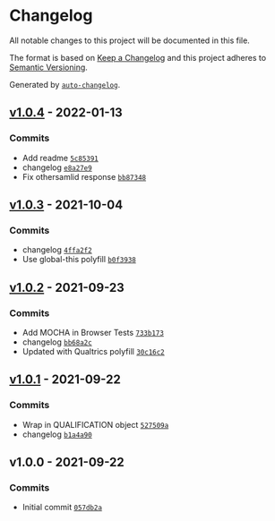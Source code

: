 # Changelog

All notable changes to this project will be documented in this file.

The format is based on [Keep a Changelog](https://keepachangelog.com/en/1.0.0/)
and this project adheres to [Semantic Versioning](https://semver.org/spec/v2.0.0.html).

Generated by [`auto-changelog`](https://github.com/CookPete/auto-changelog).

## [v1.0.4](https://github.com/martinholden-skillsoft/connector-qualification/compare/v1.0.3...v1.0.4) - 2022-01-13

### Commits

- Add readme [`5c85391`](https://github.com/martinholden-skillsoft/connector-qualification/commit/5c85391d59bc3e16448d3f52b80e6f9dafc14122)
- changelog [`e8a27e9`](https://github.com/martinholden-skillsoft/connector-qualification/commit/e8a27e9dce3663a567caa04a233bae09fe792347)
- Fix othersamlid response [`bb87348`](https://github.com/martinholden-skillsoft/connector-qualification/commit/bb8734809f6a79dbb27f4687bdf84d8bf2628e60)

## [v1.0.3](https://github.com/martinholden-skillsoft/connector-qualification/compare/v1.0.2...v1.0.3) - 2021-10-04

### Commits

- changelog [`4ffa2f2`](https://github.com/martinholden-skillsoft/connector-qualification/commit/4ffa2f22dc891057ef4559b3fd385f6332d7882d)
- Use global-this polyfill [`b0f3938`](https://github.com/martinholden-skillsoft/connector-qualification/commit/b0f3938b14455ab16aa65f7a7b0ac954fb1ad7ec)

## [v1.0.2](https://github.com/martinholden-skillsoft/connector-qualification/compare/v1.0.1...v1.0.2) - 2021-09-23

### Commits

- Add MOCHA in Browser Tests [`733b173`](https://github.com/martinholden-skillsoft/connector-qualification/commit/733b173e619b3679cc403ca87a90bea8c51a6c3b)
- changelog [`bb68a2c`](https://github.com/martinholden-skillsoft/connector-qualification/commit/bb68a2cb20258eda1682c77f196b1f4a48d8d4c5)
- Updated with Qualtrics polyfill [`30c16c2`](https://github.com/martinholden-skillsoft/connector-qualification/commit/30c16c28b4d611a6daf177b9c02d6f6f2acaea6d)

## [v1.0.1](https://github.com/martinholden-skillsoft/connector-qualification/compare/v1.0.0...v1.0.1) - 2021-09-22

### Commits

- Wrap in QUALIFICATION object [`527509a`](https://github.com/martinholden-skillsoft/connector-qualification/commit/527509ae1c085de008091b53c4059c78a0469e1e)
- changelog [`b1a4a90`](https://github.com/martinholden-skillsoft/connector-qualification/commit/b1a4a904d96853fa4d0bb788d5fbfc859f80910b)

## v1.0.0 - 2021-09-22

### Commits

- Initial commit [`057db2a`](https://github.com/martinholden-skillsoft/connector-qualification/commit/057db2a847cca4cd2beb08e48ea93a8e8489273e)
